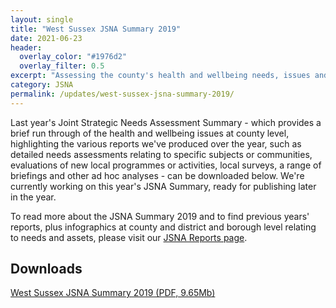 ```yaml
---
layout: single
title: "West Sussex JSNA Summary 2019"
date: 2021-06-23
header: 
  overlay_color: "#1976d2"
  overlay_filter: 0.5
excerpt: "Assessing the county's health and wellbeing needs, issues and assets."
category: JSNA
permalink: /updates/west-sussex-jsna-summary-2019/
---
```


Last year's Joint Strategic Needs Assessment Summary - which provides a brief run through of the health and wellbeing issues at county level, highlighting the various reports we've produced over the year, such as detailed needs assessments relating to specific subjects or communities, evaluations of new local programmes or activities, local surveys, a range of briefings and other ad hoc analyses - can be downloaded below. We're currently working on this year's JSNA Summary, ready for publishing later in the year.

To read more about the JSNA Summary 2019 and to find previous years' reports, plus infographics at county and district and borough level relating to needs and assets, please visit our [JSNA Reports page](/reports/jsna-reports/).


## Downloads 

[West Sussex JSNA Summary 2019 (PDF, 9.65Mb)](/assets/core/west-sussex-jsna-summary-2019.pdf)
